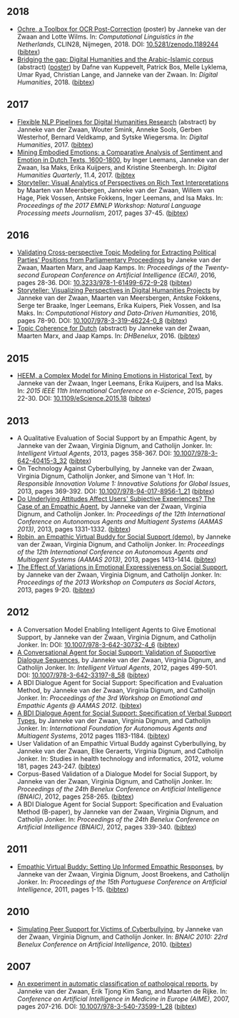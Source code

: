 ## 2018

* [Ochre, a Toolbox for OCR Post-Correction](https://doi.org/10.5281/zenodo.1189244) (poster)
by Janneke van der Zwaan and Lotte Wilms.
In: _Computational Linguistics in the Netherlands_, CLIN28, Nijmegen, 2018.
DOI: [10.5281/zenodo.1189244](https://doi.org/10.5281/zenodo.1189244)
([bibtex](https://raw.githubusercontent.com/jvdzwaan/jvdzwaan.github.io/master/bib/zwaan_ochre_2018.bib.txt))
* [Bridging the gap: Digital Humanities and the Arabic-Islamic corpus](https://dh2018.adho.org/en/bridging-the-gap-digital-humanities-and-the-arabic-islamic-corpus/) (abstract) ([poster]())
by Dafne van Kuppevelt, Patrick Bos, Melle Lyklema, Umar Ryad, Christian Lange, and Janneke van der Zwaan.
In: _Digital Humanities_, 2018.
([bibtex](https://raw.githubusercontent.com/jvdzwaan/jvdzwaan.github.io/master/bib/van_kuppevelt_bridging_2018.bib.txt))

## 2017

* [Flexible NLP Pipelines for Digital Humanities Research](https://dh2017.adho.org/abstracts/215/215.pdf) (abstract)
by Janneke van der Zwaan, Wouter Smink, Anneke Sools, Gerben Westerhof, Bernard Veldkamp, and Sytske Wiegersma.
In: _Digital Humanities_, 2017.
([bibtex](https://raw.githubusercontent.com/jvdzwaan/jvdzwaan.github.io/master/bib/zwaan_dh_2017.bib.txt))
* [Mining Embodied Emotions: a Comparative Analysis of Sentiment and Emotion in Dutch Texts, 1600-1800](www.digitalhumanities.org/dhq/vol/11/4/000343/000343.html),
by Inger Leemans, Janneke van der Zwaan, Isa Maks, Erika Kuijpers, and Kristine Steenbergh.
In: _Digital Humanities Quarterly_, 11.4, 2017.
([bibtex]((https://raw.githubusercontent.com/jvdzwaan/jvdzwaan.github.io/master/bib/leemans_mining_2017.bib.txt))
* [Storyteller: Visual Analytics of Perspectives on Rich Text Interpretations](http://www.aclweb.org/anthology/W17-4207)
by Maarten van Meersbergen, Janneke van der Zwaan, Willem van Hage, Piek Vossen, Antske Fokkens, Inger Leemans, and Isa Maks.
In: _Proceedings of the 2017 EMNLP Workshop: Natural Language Processing meets Journalism_, 2017, pages 37-45.
([bibtex](https://raw.githubusercontent.com/jvdzwaan/jvdzwaan.github.io/master/bib/meersbergen_storyteller_2017.bib.txt))

## 2016

* [Validating Cross-perspective Topic Modeling for Extracting Political Parties' Positions from Parliamentary Proceedings](jvdzwaan.github.io/pdf/van_der_zwaan_validating_2016.pdf)
by Janeke van der Zwaan, Maarten Marx, and Jaap Kamps.
In: _Proceedings of the Twenty-second European Conference on Artificial Intelligence (ECAI)_, 2016, pages 28-36.
DOI: [10.3233/978-1-61499-672-9-28](https://doi.org/10.3233/978-1-61499-672-9-28)
([bibtex](https://raw.githubusercontent.com/jvdzwaan/jvdzwaan.github.io/master/bib/van_der_zwaan_validating_2016.bib.txt))
* [Storyteller: Visualizing Perspectives in Digital Humanities Projects](jvdzwaan.github.io/pdf/zwaan_storyteller_2016.pdf)
by Janneke van der Zwaan, Maarten van Meersbergen, Antske Fokkens, Serge ter Braake, Inger Leemans, Erika Kuipers, Piek Vossen, and Isa Maks.
In: _Computational History and Data-Driven Humanities_, 2016, pages 78-90.
DOI: [10.1007/978-3-319-46224-0_8](https://doi.org/10.1007/978-3-319-46224-0_8)
([bibtex](https://raw.githubusercontent.com/jvdzwaan/jvdzwaan.github.io/master/bib/zwaan_storyteller_2016.bib.txt))
* [Topic Coherence for Dutch](jvdzwaan.github.io/pdf/zwaan_dhbenelux_2016.pdf) (abstract)
by Janneke van der Zwaan, Maarten Marx, and Jaap Kamps.
In: _DHBenelux_, 2016.
([bibtex](https://raw.githubusercontent.com/jvdzwaan/jvdzwaan.github.io/master/bib/zwaan_dhbenelux_2016.bib.txt))

## 2015

* [HEEM, a Complex Model for Mining Emotions in Historical Text](jvdzwaan.github.io/pdf/van_der_zwaan_heem_2015.pdf),
by Janneke van der Zwaan, Inger Leemans, Erika Kuijpers, and Isa Maks.
In: _2015 IEEE 11th International Conference on e-Science_, 2015, pages 22-30.
DOI: [10.1109/eScience.2015.18](https://doi.org/10.1109/eScience.2015.18)
([bibtex](https://raw.githubusercontent.com/jvdzwaan/jvdzwaan.github.io/master/bib/van_der_zwaan_heem_2015.bib.txt))

## 2013

* A Qualitative Evaluation of Social Support by an Empathic Agent,
by Janneke van der Zwaan, Virginia Dignum, and Catholijn Jonker.
In: _Intelligent Virtual Agents_, 2013, pages 358-367.
DOI: [10.1007/978-3-642-40415-3_32](https://doi.org/10.1007/978-3-642-40415-3_32)
([bibtex](https://raw.githubusercontent.com/jvdzwaan/jvdzwaan.github.io/master/bib/zwaan_2013_iva.bib.txt))
* On Technology Against Cyberbullying,
by Janneke van der Zwaan, Virginia Dignum, Catholijn Jonker, and Simone van 't Hof.
In: _Responsible Innovation Volume 1: Innovative Solutions for Global Issues_, 2013, pages 369-392.
DOI: [10.1007/978-94-017-8956-1_21](https://doi.org/10.1007/978-94-017-8956-1_21)
([bibtex](https://raw.githubusercontent.com/jvdzwaan/jvdzwaan.github.io/master/bib/zwaan_2013_ribook.bib.txt))
* [Do Underlying Attitudes Affect Users' Subjective Experiences? The Case of an Empathic Agent](http://www.ifaamas.org/Proceedings/aamas2013/docs/p1331.pdf),
by Janneke van der Zwaan, Virginia Dignum, and Catholijn Jonker.
In: _Proceedings of the 12th International Conference on Autonomous Agents and Multiagent Systems (AAMAS 2013)_, 2013, pages 1331-1332.
([bibtex](https://raw.githubusercontent.com/jvdzwaan/jvdzwaan.github.io/master/bib/zwaan_2013_aamas.bib.txt))
* [Robin, an Empathic Virtual Buddy for Social Support (demo)](http://www.aamas-conference.org/Proceedings/aamas2013/docs/p1413.pdf),
by Janneke van der Zwaan, Virginia Dignum, and Catholijn Jonker.
In: _Proceedings of the 12th International Conference on Autonomous Agents and Multiagent Systems (AAMAS 2013)_, 2013, pages 1413-1414.
([bibtex](https://raw.githubusercontent.com/jvdzwaan/jvdzwaan.github.io/master/bib/zwaan_2013_aamas_demo.bib.txt))
* [The Effect of Variations in Emotional Expressiveness on Social Support](jvdzwaan.github.io/pdf/Zwaan_et_al_effect_of_emotional_expressiveness.pdf),
by Janneke van der Zwaan, Virginia Dignum, and Catholijn Jonker.
In: _Proceedings of the 2013 Workshop on Computers as Social Actors_, 2013, pages 9-20.
([bibtex](https://raw.githubusercontent.com/jvdzwaan/jvdzwaan.github.io/master/bib/zwaan_2013_casa.bib.txt))

## 2012

* A Conversation Model Enabling Intelligent Agents to Give Emotional Support,
by Janneke van der Zwaan, Virginia Dignum, and Catholijn Jonker.
In:
DOI: [10.1007/978-3-642-30732-4_6](https://doi.org/10.1007/978-3-642-30732-4_6)
([bibtex](https://raw.githubusercontent.com/jvdzwaan/jvdzwaan.github.io/master/bib/Zwaan_IEA_2012.bib.txt))
* [A Conversational Agent for Social Support: Validation of Supportive Dialogue Sequences](http://www.mmi.tudelft.nl/~catholijn/publications/sites/default/files/Zwaan_Conversational%20agent%202012.pdf),
by Janneke van der Zwaan, Virginia Dignum, and Catholijn Jonker.
In: _Intelligent Virtual Agents_, 2012, pages 499-501.
DOI: [10.1007/978-3-642-33197-8_58](http://dx.doi.org/10.1007/978-3-642-33197-8_58)
([bibtex](https://raw.githubusercontent.com/jvdzwaan/jvdzwaan.github.io/master/bib/zwaan_2012_IVA.bib.txt))
* A BDI Dialogue Agent for Social Support: Specification and Evaluation Method,
by Janneke van der Zwaan, Virginia Dignum, and Catholijn Jonker.
In: _Proceedings of the 3rd Workshop on Emotional and Empathic Agents @ AAMAS 2012_.
([bibtex](https://raw.githubusercontent.com/jvdzwaan/jvdzwaan.github.io/master/bib/zwaan_2012_eea_at_aamas.bib.txt))
* [A BDI Dialogue Agent for Social Support: Specification of Verbal Support Types](https://ii.tudelft.nl/sites/default/files/Zwaan_BDI%20dialogue%20Specificaton%202012.pdf),
by Janneke van der Zwaan, Virginia Dignum, and Catholijn Jonker.
In: _International Foundation for Autonomous Agents and Multiagent Systems_, 2012 pages 1183-1184.
([bibtex](https://raw.githubusercontent.com/jvdzwaan/jvdzwaan.github.io/master/bib/Zwaan_2012_aamas_ext_abs.bib.txt))
* User Validation of an Empathic Virtual Buddy against Cyberbullying,
by Janneke van der Zwaan, Elke Geraerts, Virginia Dignum, and Catholijn Jonker.
In: Studies in health technology and informatics, 2012, volume 181, pages 243-247.
([bibtex](https://raw.githubusercontent.com/jvdzwaan/jvdzwaan.github.io/master/bib/zwaan_2012_cyber17.bib.txt))
* Corpus-Based Validation of a Dialogue Model for Social Support,
by Janneke van der Zwaan, Virginia Dignum, and Catholijn Jonker.
In: _Proceedings of the 24th Benelux Conference on Artificial Intelligence (BNAIC)_, 2012, pages 258-265.
([bibtex](https://raw.githubusercontent.com/jvdzwaan/jvdzwaan.github.io/master/bib/zwaan_2012_bnaic.bib.txt))
* A BDI Dialogue Agent for Social Support: Specification and Evaluation Method (B-paper),
by Janneke van der Zwaan, Virginia Dignum, and Catholijn Jonker.
In: _Proceedings of the 24th Benelux Conference on Artificial Intelligence (BNAIC)_, 2012, pages 339-340.
([bibtex](https://raw.githubusercontent.com/jvdzwaan/jvdzwaan.github.io/master/bib/zwaan_2012_bnaic_b.bib.txt))

## 2011

* [Empathic Virtual Buddy: Setting Up Informed Empathic Responses](http://citeseerx.ist.psu.edu/viewdoc/download?doi=10.1.1.713.7126&rep=rep1&type=pdf),
by Janneke van der Zwaan, Virginia Dignum, Joost Broekens, and Catholijn Jonker.
In: _Proceedings of the 15th Portuguese Conference on Artificial Intelligence_, 2011, pages 1-15.
([bibtex](https://raw.githubusercontent.com/jvdzwaan/jvdzwaan.github.io/master/bib/zwaan2011.bib.txt))

## 2010

* [Simulating Peer Support for Victims of Cyberbullying](http://citeseerx.ist.psu.edu/viewdoc/download?doi=10.1.1.724.2423&rep=rep1&type=pdf),
by Janneke van der Zwaan, Virginia Dignum, and Catholijn Jonker.
In: _BNAIC 2010: 22rd Benelux Conference on Artificial Intelligence_, 2010.
([bibtex](https://raw.githubusercontent.com/jvdzwaan/jvdzwaan.github.io/master/bib/zwaan_bnaic_2010.bib.txt))

## 2007

* [An experiment in automatic classification of pathological reports](https://ifarm.nl/erikt/papers/aime2007.pdf),
by Janneke van der Zwaan, Erik Tjong Kim Sang, and Maarten de Rijke.
In: _Conference on Artificial Intelligence in Medicine in Europe (AIME)_, 2007, pages 207-216.
DOI: [10.1007/978-3-540-73599-1_28](https://doi.org/10.1007/978-3-540-73599-1_28)
([bibtex](https://raw.githubusercontent.com/jvdzwaan/jvdzwaan.github.io/master/bib/zwaan_2007_aime.bib.txt))
